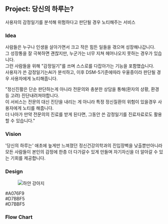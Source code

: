 ## Project: 당신의 하루는?
사용자의 감정일기를 분석해 위험하다고 판단될 경우 노티해주는 서비스

### Idea
사람들은 누구나 인생을 살아가면서 크고 작은 힘든 일들을 겪으며 성장해나갑니다.   
그 성장통을 잘 극복하면 괜찮지만, 누군가는 너무 지쳐 헤어나오지 못하는 경우가 있습니다.   
그런 사람들을 위해 "감정일기"를 쓰며 스스로를 다잡아가는 기능을 포함했습니다.   
사용자가 쓴 감정일기는AI가 분석하고, 이후 DSM-5기준에따라 우울증이라 판단될 경우 사용자에게 노티해줍니다.   

"정신진활은 단순 판단하는게 아니라 전문의와 충분한 상담을 통해(환자의 상황, 환경 등 고려) 진단내려져야합니다.   
이 서비스는 전문의 대신 진단을 내리는 게 아니라 특정 정신질환의 위험이 있을경우 사용자에게 노티를 해줍니다.   
더 나아가 만약 전문의의 진료를 받게 된다면, 그동안 쓴 감정일기를 진료자료로도 활용할 수 있습니다."

### Vision
'당신의 하루는' 애초에 높게만 느껴졌던 정신건강의학과의 진입장벽을 낮출뿐만아니라<br>
모든 사람들이 본인의 감정에 한층 더 다가갈수 있게 만들며 자기자신을 더 알아갈 수 있는 기회를 제공합니다.

### Design
<figure>
    <img src="https://i.esdrop.com/d/ZklKfna5T3.jpg" alt="하얀 강아지">
</figure>
#A076F9<br>
#D7BBF5<br>
#D7BBF5<br>

### Flow Chart

